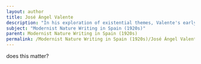 ```yaml
---
layout: author
title: José Ángel Valente
description: "In his exploration of existential themes, Valente's early works incorporate a modernist approach to nature, emphasizing the interplay between humanity and the environment."
subject: "Modernist Nature Writing in Spain (1920s)"
parent: Modernist Nature Writing in Spain (1920s)
permalink: /Modernist Nature Writing in Spain (1920s)/José Ángel Valente/
---
```


does this matter?
